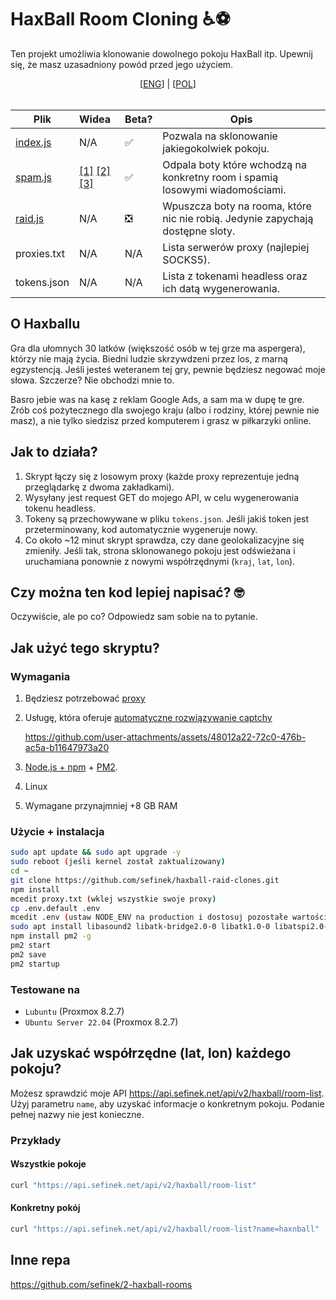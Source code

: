 # HaxBall Room Cloning ♿⚽
Ten projekt umożliwia klonowanie dowolnego pokoju HaxBall itp. Upewnij się, że masz uzasadniony powód przed jego użyciem.

<div align="center">
    [<a href="README.md">ENG</a>] | [<a href="README_PL.md">POL</a>]
</div>
<br>

| Plik                 | Widea                                                                                                               | Beta? | Opis                                                                           |
|----------------------|:--------------------------------------------------------------------------------------------------------------------|-------|--------------------------------------------------------------------------------|
| [index.js](index.js) | N/A                                                                                                                 | ✅     | Pozwala na sklonowanie jakiegokolwiek pokoju.                                  |
| [spam.js](spam.js)   | [[1]](videos/brave_CImkZcsVAvZS.mp4) [[2]](videos/brave_V9aVo2HB6Ls5.mp4) [[3]](videos/webstorm64_tRdRAAcKpprr.mp4) | ✅     | Odpala boty które wchodzą na konkretny room i spamią losowymi wiadomościami.   |
| [raid.js](raid.js)   | N/A                                                                                                                 | ❎     | Wpuszcza boty na rooma, które nic nie robią. Jedynie zapychają dostępne sloty. |
| proxies.txt          | N/A                                                                                                                 | N/A   | Lista serwerów proxy (najlepiej SOCKS5).                                       |
| tokens.json          | N/A                                                                                                                 | N/A   | Lista z tokenami headless oraz ich datą wygenerowania.                         |


## O Haxballu
Gra dla ułomnych 30 latków (większość osób w tej grze ma aspergera), którzy nie mają życia.
Biedni ludzie skrzywdzeni przez los, z marną egzystencją.
Jeśli jesteś weteranem tej gry, pewnie będziesz negować moje słowa. Szczerze? Nie obchodzi mnie to.

Basro jebie was na kasę z reklam Google Ads, a sam ma w dupę te gre.
Zrób coś pożytecznego dla swojego kraju (albo i rodziny, której pewnie nie masz), a nie tylko siedzisz przed komputerem i grasz w piłkarzyki online.

## Jak to działa?
1. Skrypt łączy się z losowym proxy (każde proxy reprezentuje jedną przeglądarkę z dwoma zakładkami).
2. Wysyłany jest request GET do mojego API, w celu wygenerowania tokenu headless.
3. Tokeny są przechowywane w pliku `tokens.json`. Jeśli jakiś token jest przeterminowany, kod automatycznie wygeneruje nowy.
4. Co około ~12 minut skrypt sprawdza, czy dane geolokalizacyjne się zmieniły. Jeśli tak, strona sklonowanego pokoju jest odświeżana i uruchamiana ponownie z nowymi współrzędnymi (`kraj`, `lat`, `lon`).

## Czy można ten kod lepiej napisać? 🤓
Oczywiście, ale po co? Odpowiedz sam sobie na to pytanie.

## Jak użyć tego skryptu?
### Wymagania
1. Będziesz potrzebować [proxy](https://stableproxy.com/?r=SKX2AY)
2. Usługę, która oferuje [automatyczne rozwiązywanie captchy](https://getcaptchasolution.com/df5q6t8krs)

    https://github.com/user-attachments/assets/48012a22-72c0-476b-ac5a-b11647973a20

3. [Node.js + npm](https://nodejs.org) + [PM2](https://pm2.keymetrics.io).
4. Linux
5. Wymagane przynajmniej +8 GB RAM

### Użycie + instalacja
```sh
sudo apt update && sudo apt upgrade -y
sudo reboot (jeśli kernel został zaktualizowany)
cd ~
git clone https://github.com/sefinek/haxball-raid-clones.git
npm install
mcedit proxy.txt (wklej wszystkie swoje proxy)
cp .env.default .env
mcedit .env (ustaw NODE_ENV na production i dostosuj pozostałe wartości)
sudo apt install libasound2 libatk-bridge2.0-0 libatk1.0-0 libatspi2.0-0 libc6 libcairo2 libcups2 libdbus-1-3 libdrm2 libexpat1 libgbm1 libglib2.0-0 libnspr4 libnss3 libpango-1.0-0 libpangocairo-1.0-0 libstdc++6 libudev1 libuuid1 libx11-6 libx11-xcb1 libxcb-dri3-0 libxcb1 libxcomposite1 libxcursor1 libxdamage1 libxext6 libxfixes3 libxi6 libxkbcommon0 libxrandr2 libxrender1 libxshmfence1 libxss1 libxtst6 (for Ubuntu Server 22.04, see: https://source.chromium.org/chromium/chromium/src/+/main:chrome/installer/linux/debian/dist_package_versions.json)
npm install pm2 -g
pm2 start
pm2 save
pm2 startup
```

### Testowane na
- `Lubuntu` (Proxmox 8.2.7)
- `Ubuntu Server 22.04` (Proxmox 8.2.7)

## Jak uzyskać współrzędne (lat, lon) każdego pokoju?
Możesz sprawdzić moje API https://api.sefinek.net/api/v2/haxball/room-list.
Użyj parametru `name`, aby uzyskać informacje o konkretnym pokoju. Podanie pełnej nazwy nie jest konieczne.

### Przykłady
#### Wszystkie pokoje
```bash
curl "https://api.sefinek.net/api/v2/haxball/room-list"
```

#### Konkretny pokój
```bash
curl "https://api.sefinek.net/api/v2/haxball/room-list?name=haxnball"
```


## Inne repa
https://github.com/sefinek/2-haxball-rooms